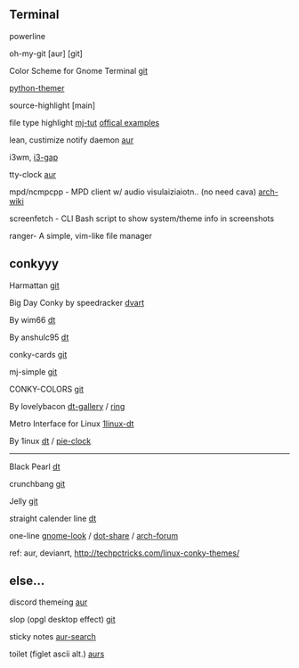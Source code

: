 Terminal
---
powerline 

oh-my-git [aur] [git]

Color Scheme for Gnome Terminal [git](http://mayccoll.github.io/Gogh/)

[python-themer](https://aur.archlinux.org/packages/python-themer-git/)

source-highlight [main]

file type highlight [mj-tut](https://forum.manjaro.org/t/improved-less-pager-colors-and-pdfs/21249) [offical examples](http://www.gnu.org/software/src-highlite/style_examples.html)

lean, custimize notify daemon [aur](https://aur.archlinux.org/packages/dunst-git/)

i3wm, [i3-gap](https://github.com/Airblader/i3)

tty-clock [aur](https://aur.archlinux.org/packages/?O=0&K=tty-clock)

mpd/ncmpcpp - MPD client w/ audio visulaiziaiotn.. (no need cava)
[arch-wiki](https://wiki.archlinux.org/index.php/ncmpcpp)

screenfetch - CLI Bash script to show system/theme info in screenshots

ranger- A simple, vim-like file manager


conkyyy
---
Harmattan [git](https://github.com/zagortenay333/Harmattan)

Big Day Conky by speedracker [dvart](http://speedracker.deviantart.com/art/Big-Day-Conky-642979428)

By wim66 [dt](http://wim66.deviantart.com/art/Conky-bars-sample-653066719)

By anshulc95 [dt](http://anshulc95.deviantart.com/art/my-i3wm-Manjaro-Monokai-August-screenshot-553172764)

conky-cards [git](https://github.com/amhndu/conky-cards)

mj-simple [git](https://github.com/pablomario/Manjaro-simple-conky-theme)

CONKY-COLORS [git](https://aur.archlinux.org/packages/conky-colors-git/)

By lovelybacon [dt-gallery](http://lovelybacon.deviantart.com/gallery/43430781/conky) 
/ [ring](http://lovelybacon.deviantart.com/art/Conky-ringl-381131622)

Metro Interface for Linux [1linux-dt](http://1inux.deviantart.com/art/Metro-Interface-for-Linux-342402045)

By 1inux [dt](http://1inux.deviantart.com/) 
/ [pie-clock](http://1inux.deviantart.com/art/Pie-Clock-for-Conky-346324432) 

---

Black Pearl [dt](http://ninquitassar.deviantart.com/art/Black-Pearl-Conky-281468275)

crunchbang [git](https://github.com/simon-weber/crunchbang-conf/blob/master/.conkyrc)

Jelly [git](https://github.com/zagortenay333/jelly-conky)

straight calender line [dt](http://fatamorgana2012.deviantart.com/art/Conky-Line-Calendar-199676033)

one-line [gnome-look](https://www.gnome-look.org/content/show.php/Conky+scripts?content=52896) 
/ [dot-share](http://dotshare.it/dots/357/) 
/ [arch-forum](https://bbs.archlinux.org/viewtopic.php?id=48135)

ref: aur, devianrt, http://techpctricks.com/linux-conky-themes/


else...
---
discord themeing [aur](https://aur.archlinux.org/packages/betterdiscord/) 

slop (opgl desktop effect) [git](https://aur.archlinux.org/packages/slop-git/)

sticky notes
[aur-search](https://aur.archlinux.org/packages/?O=0&SeB=nd&K=sticky+notes&outdated=&SB=n&SO=a&PP=50&do_Search=Go)

toilet (figlet ascii alt.)
[aurs](https://aur.archlinux.org/packages/?O=0&SeB=nd&K=toilet&outdated=&SB=n&SO=a&PP=50&do_Search=Go)